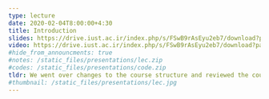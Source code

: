 ```yaml
---
type: lecture
date: 2020-02-04T8:00:00+4:30
title: Introduction
slides: https://drive.iust.ac.ir/index.php/s/FSwB9rAsEyu2eb7/download?path=%2FSlides&files=S1.pdf
video: https://drive.iust.ac.ir/index.php/s/FSwB9rAsEyu2eb7/download?path=%2FVideos&files=S1.mp4
#hide_from_announcments: true
#notes: /static_files/presentations/lec.zip
#codes: /static_files/presentations/code.zip
tldr: We went over changes to the course structure and reviewed the course syllabus.
#thumbnail: /static_files/presentations/lec.jpg
---
```

